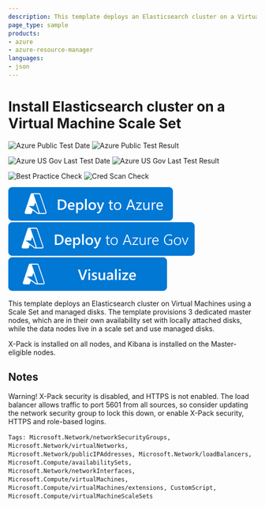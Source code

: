 ```yaml
---
description: This template deploys an Elasticsearch cluster on a Virtual Machine scale set. The template provisions 3 dedicated master nodes, with an optional number of data nodes, which run on managed disks.
page_type: sample
products:
- azure
- azure-resource-manager
languages:
- json
---
```

# Install Elasticsearch cluster on a Virtual Machine Scale Set

![Azure Public Test Date](https://azurequickstartsservice.blob.core.windows.net/badges/application-workloads/elastic/elasticsearch-vmss/PublicLastTestDate.svg)
![Azure Public Test Result](https://azurequickstartsservice.blob.core.windows.net/badges/application-workloads/elastic/elasticsearch-vmss/PublicDeployment.svg)

![Azure US Gov Last Test Date](https://azurequickstartsservice.blob.core.windows.net/badges/application-workloads/elastic/elasticsearch-vmss/FairfaxLastTestDate.svg)
![Azure US Gov Last Test Result](https://azurequickstartsservice.blob.core.windows.net/badges/application-workloads/elastic/elasticsearch-vmss/FairfaxDeployment.svg)

![Best Practice Check](https://azurequickstartsservice.blob.core.windows.net/badges/application-workloads/elastic/elasticsearch-vmss/BestPracticeResult.svg)
![Cred Scan Check](https://azurequickstartsservice.blob.core.windows.net/badges/application-workloads/elastic/elasticsearch-vmss/CredScanResult.svg)

[![Deploy to Azure](https://raw.githubusercontent.com/Azure/azure-quickstart-templates/master/1-CONTRIBUTION-GUIDE/images/deploytoazure.svg?sanitize=true)](https://portal.azure.com/#create/Microsoft.Template/uri/https%3A%2F%2Fraw.githubusercontent.com%2FAzure%2Fazure-quickstart-templates%2Fmaster%2Fapplication-workloads%2Felastic%2Felasticsearch-vmss%2Fazuredeploy.json)
[![Deploy To Azure US Gov](https://raw.githubusercontent.com/Azure/azure-quickstart-templates/master/1-CONTRIBUTION-GUIDE/images/deploytoazuregov.svg?sanitize=true)](https://portal.azure.us/#create/Microsoft.Template/uri/https%3A%2F%2Fraw.githubusercontent.com%2FAzure%2Fazure-quickstart-templates%2Fmaster%2Fapplication-workloads%2Felastic%2Felasticsearch-vmss%2Fazuredeploy.json)
[![Visualize](https://raw.githubusercontent.com/Azure/azure-quickstart-templates/master/1-CONTRIBUTION-GUIDE/images/visualizebutton.svg?sanitize=true)](http://armviz.io/#/?load=https%3A%2F%2Fraw.githubusercontent.com%2FAzure%2Fazure-quickstart-templates%2Fmaster%2Fapplication-workloads%2Felastic%2Felasticsearch-vmss%2Fazuredeploy.json)

This template deploys an Elasticsearch cluster on Virtual Machines using a Scale Set and managed disks. The template provisions 3 dedicated master nodes, which are in their own availability set with locally attached disks, while the data nodes live in a scale set and use managed disks.

X-Pack is installed on all nodes, and Kibana is installed on the Master-eligible nodes.

## Notes

Warning! X-Pack security is disabled, and HTTPS is not enabled. The load balancer allows traffic to port 5601 from all sources, so consider updating the network security group to lock this down, or enable X-Pack security, HTTPS and role-based logins.

`Tags: Microsoft.Network/networkSecurityGroups, Microsoft.Network/virtualNetworks, Microsoft.Network/publicIPAddresses, Microsoft.Network/loadBalancers, Microsoft.Compute/availabilitySets, Microsoft.Network/networkInterfaces, Microsoft.Compute/virtualMachines, Microsoft.Compute/virtualMachines/extensions, CustomScript, Microsoft.Compute/virtualMachineScaleSets`
